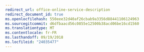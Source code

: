 ```yaml
---
redirect_url: office-online-service-description
redirect_document_id: true
ms.openlocfilehash: 550eee32d40af26cbab9a3356d88441106124963
ms.sourcegitcommit: d6dfbaacd56c0855e12500b38acd06be16cd1560
ms.translationtype: MT
ms.contentlocale: fr-FR
ms.lasthandoff: 09/19/2018
ms.locfileid: "24035477"
---
```

